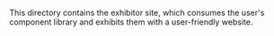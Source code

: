 This directory contains the exhibitor site, which consumes the user's component library and exhibits them with a user-friendly website.